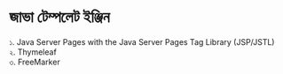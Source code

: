 # জাভা টেম্পলেট ইঞ্জিন

১. Java Server Pages with the Java Server Pages Tag Library (JSP/JSTL)                  
২. Thymeleaf                
৩. FreeMarker                  